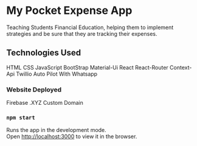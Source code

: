# My Pocket Expense App
Teaching Students Financial Education, helping them to implement strategies and be sure that they are tracking their expenses.


## Technologies Used
HTML
CSS
JavaScript
BootStrap
Material-Ui
React
React-Router
Context-Api
Twillio Auto Pilot With Whatsapp

### Website Deployed
Firebase
.XYZ Custom Domain


### `npm start`
Runs the app in the development mode.\
Open [http://localhost:3000](http://localhost:3000) to view it in the browser.

